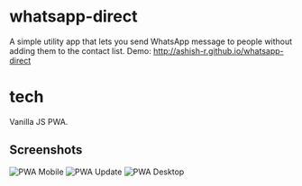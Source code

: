 # whatsapp-direct
A simple utility app that lets you send WhatsApp message to people without adding them to the contact list. 
Demo: http://ashish-r.github.io/whatsapp-direct

# tech
Vanilla JS  PWA.

## Screenshots

![PWA Mobile][PWA Mobile]
![PWA Update][PWA Update]
![PWA Desktop][PWA Desktop]


[PWA Mobile]: https://github.com/ashish-r/whatsapp-direct/blob/master/screenshots/Screenshot_20191011-042640.jpg
[PWA Update]: https://github.com/ashish-r/whatsapp-direct/blob/master/screenshots/Screenshot_20191011-042616.jpg
[PWA Desktop]: https://github.com/ashish-r/whatsapp-direct/blob/master/screenshots/Screenshot%20from%202019-10-11%2004-24-50.png
